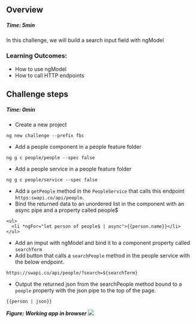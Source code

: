 ## Overview
##### Time: 5min

In this challenge, we will build a search input field with ngModel

### Learning Outcomes: 
- How to use ngModel
- How to call HTTP endpoints


## Challenge steps
##### Time: 0min

- Create a new project

```
ng new challenge --prefix fbc
```

- Add a people component in a people feature folder
```
ng g c people/people --spec false
```

- Add a people service in a people feature folder
```
ng g c people/service --spec false
```

- Add a ```getPeople``` method in the ```PeopleService``` that calls this endpoint ```https:swapi.co/api/people```. 
- Bind the returned data to an unordered list in the component with an async pipe and a property called people$
```
<ul>
  <li *ngFor="let person of people$ | async">{{person.name}}</li>
</ul>
```
- Add an imput with ngModel and bind it to a component property called ```searchTerm```
- Add button that calls a ```searchPeople``` method in the people service with the below endpoint.
```
https://swapi.co/api/people/?search=${searchTerm}
```
- Output the returned json from the searchPeople method bound to a ```people``` property with the json pipe to the top of the page.
```
{{person | json}}
```

***Figure: Working app in browser***
![](https://firebootcamp.ghost.io/content/images/2017/02/2017-02-23_07-37-13.jpg)